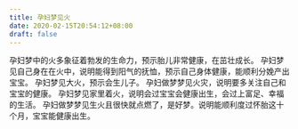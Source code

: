 ```yaml
---
title: 孕妇梦见火
date: 2020-02-15T20:54:12+08:00
draft: false
---
```


孕妇梦中的火多象征着勃发的生命力，预示胎儿非常健康，在茁壮成长。
孕妇梦见自己身在在火中，说明能得到阳气的抚恤，预示自己身体健康，能顺利分娩产出宝宝。
孕妇梦见大火，预示会生儿子。
孕妇做梦梦见火灾，说明要多关注自己和宝宝的健康。
孕妇梦见家里着火，说明会过宝宝会健康出生，会过上富足、幸福的生活。
孕妇做梦梦见生火且很快就点燃了，是好梦。说明能顺利度过怀胎这十个月，宝宝能健康出生。